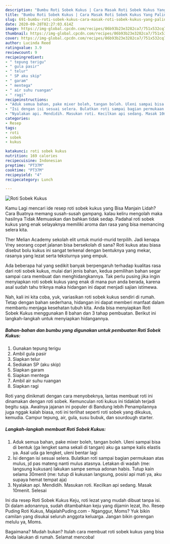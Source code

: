 ```yaml
---
description: "Bumbu Roti Sobek Kukus | Cara Masak Roti Sobek Kukus Yang Paling Enak"
title: "Bumbu Roti Sobek Kukus | Cara Masak Roti Sobek Kukus Yang Paling Enak"
slug: 691-bumbu-roti-sobek-kukus-cara-masak-roti-sobek-kukus-yang-paling-enak
date: 2020-09-28T02:27:03.614Z
image: https://img-global.cpcdn.com/recipes/86b93b23e3282ca7/751x532cq70/roti-sobek-kukus-foto-resep-utama.jpg
thumbnail: https://img-global.cpcdn.com/recipes/86b93b23e3282ca7/751x532cq70/roti-sobek-kukus-foto-resep-utama.jpg
cover: https://img-global.cpcdn.com/recipes/86b93b23e3282ca7/751x532cq70/roti-sobek-kukus-foto-resep-utama.jpg
author: Lucinda Reed
ratingvalue: 3.9
reviewcount: 9
recipeingredient:
- " tepung terigu"
- " gula pasir"
- " telur"
- " SP aku skip"
- " garam"
- " mentega"
- " air suhu ruangan"
- " ragi"
recipeinstructions:
- "Aduk semua bahan, pake mixer boleh, tangan boleh. Uleni sampai bisa di bentuk (ga lengket sama sekali di tangan) aku ga sampe kalis elastis ya. Asal uda ga lengket, uleni bentar lagi"
- "Isi dengan isi sesuai selera. Bulatkan roti sampai bagian permukaan atas mulus, jd pas mateng nanti mulus atasnya. Letakan di wadah (me: langsung kukusan) lakukan sampe semua adonan habis. Tutup kain selama 30menit (me: tutup di kukusan langsung, posisi api mati ya, aku supaya hemat tempat aja)"
- "Nyalakan api. Mendidih. Masukan roti. Kecilkan api sedang. Masak 10menit. Selesai"
categories:
- Resep
tags:
- roti
- sobek
- kukus

katakunci: roti sobek kukus 
nutrition: 169 calories
recipecuisine: Indonesian
preptime: "PT37M"
cooktime: "PT37M"
recipeyield: "4"
recipecategory: Lunch

---
```



![Roti Sobek Kukus](https://img-global.cpcdn.com/recipes/86b93b23e3282ca7/751x532cq70/roti-sobek-kukus-foto-resep-utama.jpg)

Kamu Lagi mencari ide resep roti sobek kukus yang Bisa Manjain Lidah? Cara Buatnya memang susah-susah gampang. kalau keliru mengolah maka hasilnya Tidak Memuaskan dan bahkan tidak sedap. Padahal roti sobek kukus yang enak selayaknya memiliki aroma dan rasa yang bisa memancing selera kita.

Ther Melian Academy sekolah elit untuk murid-murid terpilih. Jadi kenapa Vrey seorang copet jalanan bisa bersekolah di sana? Roti kukus atau biasa disebut bolu kukus ini sangat terkenal dengan bentuknya yang mekar, rasanya yang lezat serta teksturnya yang empuk.

Ada beberapa hal yang sedikit banyak berpengaruh terhadap kualitas rasa dari roti sobek kukus, mulai dari jenis bahan, kedua pemilihan bahan segar sampai cara membuat dan menghidangkannya. Tak perlu pusing jika ingin menyiapkan roti sobek kukus yang enak di mana pun anda berada, karena asal sudah tahu triknya maka hidangan ini dapat menjadi sajian istimewa.


Nah, kali ini kita coba, yuk, variasikan roti sobek kukus sendiri di rumah. Tetap dengan bahan sederhana, hidangan ini dapat memberi manfaat dalam membantu menjaga kesehatan tubuh kita. Anda bisa menyiapkan Roti Sobek Kukus menggunakan 8 bahan dan 3 tahap pembuatan. Berikut ini langkah-langkah untuk menyiapkan hidangannya.

<!--inarticleads1-->

##### Bahan-bahan dan bumbu yang digunakan untuk pembuatan Roti Sobek Kukus:

1. Gunakan  tepung terigu
1. Ambil  gula pasir
1. Siapkan  telur
1. Sediakan  SP (aku skip)
1. Siapkan  garam
1. Siapkan  mentega
1. Ambil  air suhu ruangan
1. Siapkan  ragi


Roti yang dinikmati dengan cara menyobeknya, lantas membuat roti ini dinamakan dengan roti sobek. Kemunculan roti kukus ini tidaklah terjadi begitu saja. Awalnya jajanan ini populer di Bandung lebih Penampilannya juga nggak kalah biasa, roti ini terlihat seperti roti sobek yang dikukus, kemudia. Campur tepung, air, gula, susu bubuk, dan sourdough starter. 

<!--inarticleads2-->

##### Langkah-langkah membuat Roti Sobek Kukus:

1. Aduk semua bahan, pake mixer boleh, tangan boleh. Uleni sampai bisa di bentuk (ga lengket sama sekali di tangan) aku ga sampe kalis elastis ya. Asal uda ga lengket, uleni bentar lagi
1. Isi dengan isi sesuai selera. Bulatkan roti sampai bagian permukaan atas mulus, jd pas mateng nanti mulus atasnya. Letakan di wadah (me: langsung kukusan) lakukan sampe semua adonan habis. Tutup kain selama 30menit (me: tutup di kukusan langsung, posisi api mati ya, aku supaya hemat tempat aja)
1. Nyalakan api. Mendidih. Masukan roti. Kecilkan api sedang. Masak 10menit. Selesai


Ini dia resep Roti Sobek Kukus Keju, roti lezat yang mudah dibuat tanpa isi. Di dalam adonannya, sudah ditambahkan keju yang dijamin lezat, lho. Resep Puding Roti Kukus, MajalahPuding.com - Nganggur, Moms? Yuk bikin camilan yang disukai seluruh anggota keluarga. Jangan bikin gorengan melulu ya, Moms. 

Bagaimana? Mudah bukan? Itulah cara membuat roti sobek kukus yang bisa Anda lakukan di rumah. Selamat mencoba!
